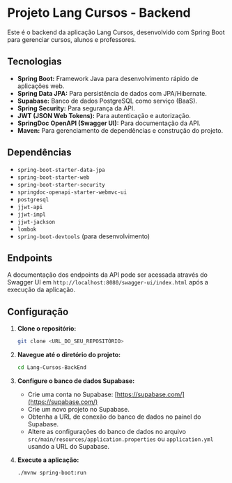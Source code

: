 # Projeto Lang Cursos - Backend

Este é o backend da aplicação Lang Cursos, desenvolvido com Spring Boot para gerenciar cursos, alunos e professores.

## Tecnologias

* **Spring Boot:** Framework Java para desenvolvimento rápido de aplicações web.
* **Spring Data JPA:** Para persistência de dados com JPA/Hibernate.
* **Supabase:** Banco de dados PostgreSQL como serviço (BaaS).
* **Spring Security:** Para segurança da API.
* **JWT (JSON Web Tokens):** Para autenticação e autorização.
* **SpringDoc OpenAPI (Swagger UI):** Para documentação da API.
* **Maven:** Para gerenciamento de dependências e construção do projeto.

## Dependências

* `spring-boot-starter-data-jpa`
* `spring-boot-starter-web`
* `spring-boot-starter-security`
* `springdoc-openapi-starter-webmvc-ui`
* `postgresql`
* `jjwt-api`
* `jjwt-impl`
* `jjwt-jackson`
* `lombok`
* `spring-boot-devtools` (para desenvolvimento)

## Endpoints

A documentação dos endpoints da API pode ser acessada através do Swagger UI em `http://localhost:8080/swagger-ui/index.html` após a execução da aplicação.

## Configuração

1.  **Clone o repositório:**

    ```bash
    git clone <URL_DO_SEU_REPOSITÓRIO>
    ```

2.  **Navegue até o diretório do projeto:**

    ```bash
    cd Lang-Cursos-BackEnd
    ```

3.  **Configure o banco de dados Supabase:**

    * Crie uma conta no Supabase: [https://supabase.com/](https://supabase.com/)
    * Crie um novo projeto no Supabase.
    * Obtenha a URL de conexão do banco de dados no painel do Supabase.
    * Altere as configurações do banco de dados no arquivo `src/main/resources/application.properties` ou `application.yml` usando a URL do Supabase.

4.  **Execute a aplicação:**

    ```bash
    ./mvnw spring-boot:run
    ```
